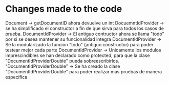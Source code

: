 # Changes made to the code
Document -> getDocumentID ahora devuelve un int
DocuemntIdProvider -> se ha simplificado el constructor a fin de que sirva para todos los casos de prueba.
DocumentIdProvider -> El antiguo contructor ahora se llama "todo" por si se desea mantener su funcionalidad integra
DocumentIdProvider -> Se la modularizado la funcion "todo" (antiguo constructor) para poder testear mejor cada parte
DocumentIdProvider -> Unicamente los modulos imprescindibles se han declarado como protected, para que la clase "DocumentIdProviderDouble" pueda sobreescribirlos.
"DocumentIdProviderDouble" -> Se ha creado la clase "DocumentIdProviderDouble" para poder realizar mas pruebas de manera específica